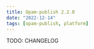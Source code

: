 ```yaml
---
title: Opam-publish 2.2.0
date: "2022-12-14"
tags: [opam-publish, platform]
---
```


TODO: CHANGELOG
